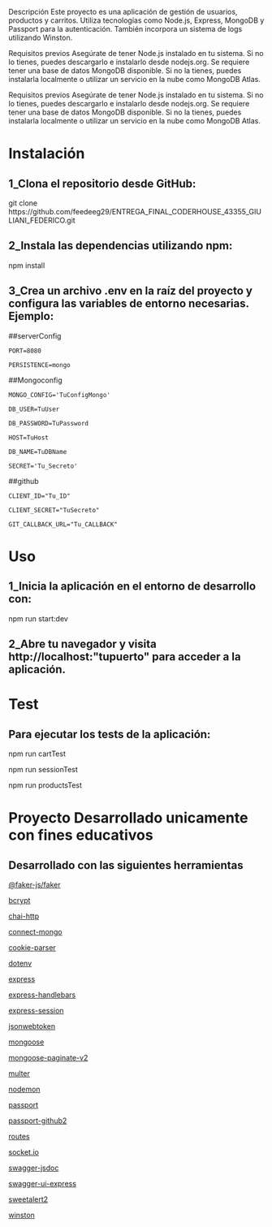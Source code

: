 Descripción
Este proyecto es una aplicación de gestión de usuarios, productos y carritos. Utiliza tecnologías como Node.js, Express, MongoDB y Passport para la autenticación. También incorpora un sistema de logs utilizando Winston.

Requisitos previos
Asegúrate de tener Node.js instalado en tu sistema. Si no lo tienes, puedes descargarlo e instalarlo desde nodejs.org.
Se requiere tener una base de datos MongoDB disponible. Si no la tienes, puedes instalarla localmente o utilizar un servicio en la nube como MongoDB Atlas.

Requisitos previos
Asegúrate de tener Node.js instalado en tu sistema. Si no lo tienes, puedes descargarlo e instalarlo desde nodejs.org.
Se requiere tener una base de datos MongoDB disponible. Si no la tienes, puedes instalarla localmente o utilizar un servicio en la nube como MongoDB Atlas.

<h1>Instalación</h1>
<h2>1_Clona el repositorio desde GitHub:</h2>
    git clone https://github.com/feedeeg29/ENTREGA_FINAL_CODERHOUSE_43355_GIULIANI_FEDERICO.git
<h2>2_Instala las dependencias utilizando npm:</h2>
    npm install 
<h2>3_Crea un archivo .env en la raíz del proyecto y configura las variables de entorno necesarias. Ejemplo:</h2>

##serverConfig

    PORT=8080
    
    PERSISTENCE=mongo

##Mongoconfig

    MONGO_CONFIG='TuConfigMongo'
    
    DB_USER=TuUser
    
    DB_PASSWORD=TuPassword
    
    HOST=TuHost
    
    DB_NAME=TuDBName
    
    SECRET='Tu_Secreto'

##github 
    
    CLIENT_ID="Tu_ID"
    
    CLIENT_SECRET="TuSecreto"
    
    GIT_CALLBACK_URL="Tu_CALLBACK"
    
<h1>Uso</h1>
<h2>1_Inicia la aplicación en el entorno de desarrollo con:</h2>
    npm run start:dev
<h2>2_Abre tu navegador y visita http://localhost:"tupuerto" para acceder a la aplicación.</h2>

<h1>Test</h1>
<h2>Para ejecutar los tests de la aplicación:</h2>
    <p>npm run cartTest</p>
    <p>npm run sessionTest</p>
    <p>npm run productsTest</p>


<h1>Proyecto Desarrollado unicamente con fines educativos</h1>    
<h2>Desarrollado con las siguientes herramientas</h2>
<a href="https://www.npmjs.com/package/@faker-js/faker">
    <p>@faker-js/faker</p>
</a>

<a href="https://www.npmjs.com/package/bcrypt">
    <p>bcrypt</p>
</a>

<a href="https://www.npmjs.com/package/chai-http">
    <p>chai-http</p>
</a>

<a href="https://www.npmjs.com/package/connect-mongo">
    <p>connect-mongo</p>
</a>

<a href="https://www.npmjs.com/package/cookie-parser">
    <p>cookie-parser</p>
</a>

<a href="https://www.npmjs.com/package/dotenv">
    <p>dotenv</p>
</a>

<a href="https://www.npmjs.com/package/express">
    <p>express</p>
</a>

<a href="https://www.npmjs.com/package/express-handlebars">
    <p>express-handlebars</p>
</a>

<a href="https://www.npmjs.com/package/express-session">
    <p>express-session</p>
</a>

<a href="https://www.npmjs.com/package/jsonwebtoken">
    <p>jsonwebtoken</p>
</a>

<a href="https://www.npmjs.com/package/mongoose">
    <p>mongoose</p>
</a>

<a href="https://www.npmjs.com/package/mongoose-paginate-v2">
    <p>mongoose-paginate-v2</p>
</a>

<a href="https://www.npmjs.com/package/multer">
    <p>multer</p>
</a>

<a href="https://www.npmjs.com/package/nodemon">
    <p>nodemon</p>
</a>

<a href="https://www.npmjs.com/package/passport">
    <p>passport</p>
</a>

<a href="https://www.npmjs.com/package/passport-github2">
    <p>passport-github2</p>
</a>

<a href="https://www.npmjs.com/package/routes">
    <p>routes</p>
</a>

<a href="https://www.npmjs.com/package/socket.io">
    <p>socket.io</p>
</a>

<a href="https://www.npmjs.com/package/swagger-jsdoc">
    <p>swagger-jsdoc</p>
</a>

<a href="https://www.npmjs.com/package/swagger-ui-express">
    <p>swagger-ui-express</p>
</a>

<a href="https://www.npmjs.com/package/sweetalert2">
    <p>sweetalert2</p>
</a>

<a href="https://www.npmjs.com/package/winston">
    <p>winston</p>
</a>
